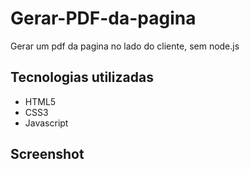 # Gerar-PDF-da-pagina
Gerar um pdf da pagina no lado do cliente, sem node.js

## Tecnologias utilizadas

<ul>
  <li>HTML5</li>
  <li>CSS3</li>
  <li>Javascript</li>
</ul>

## Screenshot

